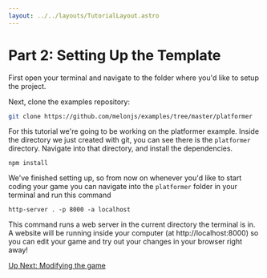 ```yaml
---
layout: ../../layouts/TutorialLayout.astro
---
```

# Part 2: Setting Up the Template
First open your terminal and navigate to the folder where you'd like to setup the project.

Next, clone the examples repository:
```bash
git clone https://github.com/melonjs/examples/tree/master/platformer
```

For this tutorial we're going to be working on the platformer example. Inside the directory we just created with git, you can see there is the `platformer` directory. Navigate into that directory, and install the dependencies.

```
npm install
```

We've finished setting up, so from now on whenever you'd like to start coding your game you can navigate into the `platformer` folder in your terminal and run this command
```
http-server . -p 8000 -a localhost
```

This command runs a web server in the current directory the terminal is in. A website will be running inside your computer (at http://localhost:8000) so you can edit your game and try out your changes in your browser right away!

<a href="/tutorial/part-3-modifying-the-game" class="next">Up Next: Modifying the game</a>